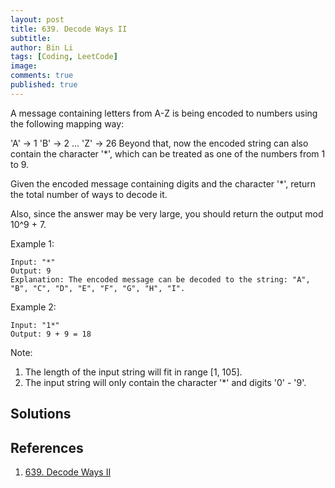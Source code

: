 ```yaml
---
layout: post
title: 639. Decode Ways II
subtitle:
author: Bin Li
tags: [Coding, LeetCode]
image: 
comments: true
published: true
---
```



A message containing letters from A-Z is being encoded to numbers using the following mapping way:

'A' -> 1
'B' -> 2
...
'Z' -> 26
Beyond that, now the encoded string can also contain the character '*', which can be treated as one of the numbers from 1 to 9.

Given the encoded message containing digits and the character '*', return the total number of ways to decode it.

Also, since the answer may be very large, you should return the output mod 10^9 + 7.

Example 1:
```
Input: "*"
Output: 9
Explanation: The encoded message can be decoded to the string: "A", "B", "C", "D", "E", "F", "G", "H", "I".
```
Example 2:
```
Input: "1*"
Output: 9 + 9 = 18
```
Note:
1. The length of the input string will fit in range [1, 105].
2. The input string will only contain the character '*' and digits '0' - '9'.

## Solutions


## References
1. [639. Decode Ways II](https://leetcode.com/problems/decode-ways-ii/)